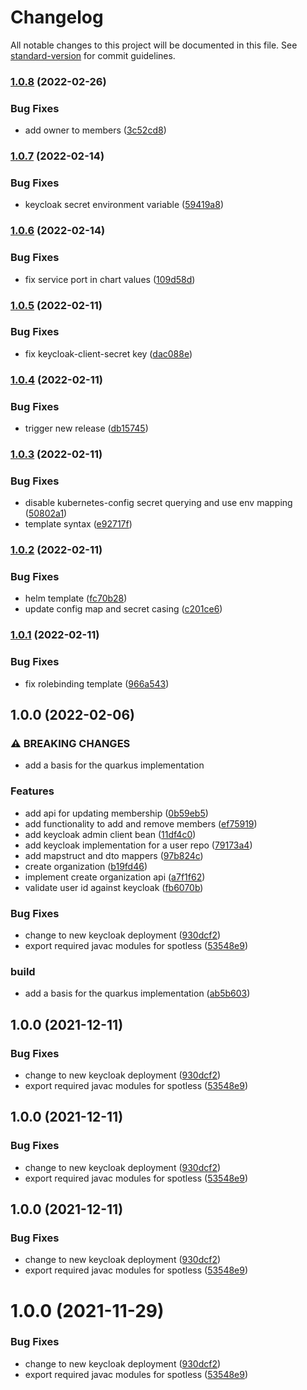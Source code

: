 # Changelog

All notable changes to this project will be documented in this file. See [standard-version](https://github.com/conventional-changelog/standard-version) for commit guidelines.

### [1.0.8](https://github.com/innovation-hub-bergisches-rheinland/prox-user-service/compare/v1.0.7...v1.0.8) (2022-02-26)


### Bug Fixes

* add owner to members ([3c52cd8](https://github.com/innovation-hub-bergisches-rheinland/prox-user-service/commit/3c52cd80003eade3b8e6fe2be4f683cd7c2f8bb9))

### [1.0.7](https://github.com/innovation-hub-bergisches-rheinland/prox-user-service/compare/v1.0.6...v1.0.7) (2022-02-14)


### Bug Fixes

* keycloak secret environment variable ([59419a8](https://github.com/innovation-hub-bergisches-rheinland/prox-user-service/commit/59419a8052cd746d35e888fa9e6405899114cd4d))

### [1.0.6](https://github.com/innovation-hub-bergisches-rheinland/prox-user-service/compare/v1.0.5...v1.0.6) (2022-02-14)


### Bug Fixes

* fix service port in chart values ([109d58d](https://github.com/innovation-hub-bergisches-rheinland/prox-user-service/commit/109d58d95c8f47504b6a3821d1a260bf0b406c5a))

### [1.0.5](https://github.com/innovation-hub-bergisches-rheinland/prox-user-service/compare/v1.0.4...v1.0.5) (2022-02-11)


### Bug Fixes

* fix keycloak-client-secret key ([dac088e](https://github.com/innovation-hub-bergisches-rheinland/prox-user-service/commit/dac088e6c22f9f0be2e748fc3e71b6817cf4a83f))

### [1.0.4](https://github.com/innovation-hub-bergisches-rheinland/prox-user-service/compare/v1.0.3...v1.0.4) (2022-02-11)


### Bug Fixes

* trigger new release ([db15745](https://github.com/innovation-hub-bergisches-rheinland/prox-user-service/commit/db1574527b96ef9af47776960e521eab5ed4b89a))

### [1.0.3](https://github.com/innovation-hub-bergisches-rheinland/prox-user-service/compare/v1.0.2...v1.0.3) (2022-02-11)


### Bug Fixes

* disable kubernetes-config secret querying and use env mapping ([50802a1](https://github.com/innovation-hub-bergisches-rheinland/prox-user-service/commit/50802a1b971ebd9f98ca303e979be6ca35b82f6c))
* template syntax ([e92717f](https://github.com/innovation-hub-bergisches-rheinland/prox-user-service/commit/e92717f0c54137a8c9bed2a871d60f8be9efb581))

### [1.0.2](https://github.com/innovation-hub-bergisches-rheinland/prox-user-service/compare/v1.0.1...v1.0.2) (2022-02-11)


### Bug Fixes

* helm template ([fc70b28](https://github.com/innovation-hub-bergisches-rheinland/prox-user-service/commit/fc70b28157e0d1a8c90086f0fa5ca83dc6338744))
* update config map and secret casing ([c201ce6](https://github.com/innovation-hub-bergisches-rheinland/prox-user-service/commit/c201ce6faaa5f97da9dfeb1f17e1a0d9b1bec743))

### [1.0.1](https://github.com/innovation-hub-bergisches-rheinland/prox-user-service/compare/v1.0.0...v1.0.1) (2022-02-11)


### Bug Fixes

* fix rolebinding template ([966a543](https://github.com/innovation-hub-bergisches-rheinland/prox-user-service/commit/966a5431a9a3fa4b652c5853346bcba3c9d045ac))

## 1.0.0 (2022-02-06)


### ⚠ BREAKING CHANGES

* add a basis for the quarkus implementation

### Features

* add api for updating membership ([0b59eb5](https://github.com/innovation-hub-bergisches-rheinland/prox-user-service/commit/0b59eb598050ceec6d02b33d73ac2906c77d420e))
* add functionality to add and remove members ([ef75919](https://github.com/innovation-hub-bergisches-rheinland/prox-user-service/commit/ef759190cbb7a387286f18176156fd834208d3dc))
* add keycloak admin client bean ([11df4c0](https://github.com/innovation-hub-bergisches-rheinland/prox-user-service/commit/11df4c0252671853f11d5a6958fcfa5ff1c05d76))
* add keycloak implementation for a user repo ([79173a4](https://github.com/innovation-hub-bergisches-rheinland/prox-user-service/commit/79173a4959371d593f416ae9386d94c11f6c253e))
* add mapstruct and dto mappers ([97b824c](https://github.com/innovation-hub-bergisches-rheinland/prox-user-service/commit/97b824c3c8155a8fe3155c33af69779abdbdd1a5))
* create organization ([b19fd46](https://github.com/innovation-hub-bergisches-rheinland/prox-user-service/commit/b19fd4634efe02c863b07f24b617ff70e3d876f4))
* implement create organization api ([a7f1f62](https://github.com/innovation-hub-bergisches-rheinland/prox-user-service/commit/a7f1f621a82efd40186a3fdb3bee8ce2fcbda8d3))
* validate user id against keycloak ([fb6070b](https://github.com/innovation-hub-bergisches-rheinland/prox-user-service/commit/fb6070b93776d59d91cc13fc616d94b491eaa388))


### Bug Fixes

* change to new keycloak deployment ([930dcf2](https://github.com/innovation-hub-bergisches-rheinland/prox-user-service/commit/930dcf2930e43b35b0779ae0f30843dd0a30ccb6))
* export required javac modules for spotless ([53548e9](https://github.com/innovation-hub-bergisches-rheinland/prox-user-service/commit/53548e99bc14c6881e2fdd0e253fabfffde26dad))


### build

* add a basis for the quarkus implementation ([ab5b603](https://github.com/innovation-hub-bergisches-rheinland/prox-user-service/commit/ab5b60398ff7750bd9c8b41ba72650b07d92710c))

## 1.0.0 (2021-12-11)

### Bug Fixes

- change to new keycloak deployment ([930dcf2](https://github.com/innovation-hub-bergisches-rheinland/prox-user-service/commit/930dcf2930e43b35b0779ae0f30843dd0a30ccb6))
- export required javac modules for spotless ([53548e9](https://github.com/innovation-hub-bergisches-rheinland/prox-user-service/commit/53548e99bc14c6881e2fdd0e253fabfffde26dad))

## 1.0.0 (2021-12-11)

### Bug Fixes

- change to new keycloak deployment ([930dcf2](https://github.com/innovation-hub-bergisches-rheinland/prox-user-service/commit/930dcf2930e43b35b0779ae0f30843dd0a30ccb6))
- export required javac modules for spotless ([53548e9](https://github.com/innovation-hub-bergisches-rheinland/prox-user-service/commit/53548e99bc14c6881e2fdd0e253fabfffde26dad))

## 1.0.0 (2021-12-11)

### Bug Fixes

- change to new keycloak deployment ([930dcf2](https://github.com/innovation-hub-bergisches-rheinland/prox-user-service/commit/930dcf2930e43b35b0779ae0f30843dd0a30ccb6))
- export required javac modules for spotless ([53548e9](https://github.com/innovation-hub-bergisches-rheinland/prox-user-service/commit/53548e99bc14c6881e2fdd0e253fabfffde26dad))

# 1.0.0 (2021-11-29)

### Bug Fixes

- change to new keycloak deployment ([930dcf2](https://github.com/innovation-hub-bergisches-rheinland/prox-user-service/commit/930dcf2930e43b35b0779ae0f30843dd0a30ccb6))
- export required javac modules for spotless ([53548e9](https://github.com/innovation-hub-bergisches-rheinland/prox-user-service/commit/53548e99bc14c6881e2fdd0e253fabfffde26dad))
